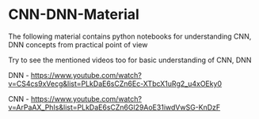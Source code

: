 # CNN-DNN-Material

The following material contains python notebooks for understanding CNN, DNN concepts from practical point of view

Try to see the mentioned videos too for basic understanding of CNN, DNN

DNN - https://www.youtube.com/watch?v=CS4cs9xVecg&list=PLkDaE6sCZn6Ec-XTbcX1uRg2_u4xOEky0

CNN - https://www.youtube.com/watch?v=ArPaAX_PhIs&list=PLkDaE6sCZn6Gl29AoE31iwdVwSG-KnDzF
